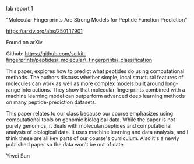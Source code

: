 lab report 1

"Molecular Fingerprints Are Strong Models for Peptide Function Prediction"

https://arxiv.org/abs/2501.17901

Found on arXiv

Github: https://github.com/scikit-fingerprints/peptides\_molecular\_fingerprints\_classification



This paper, explores how to predict what peptides do using computational methods. The authors discuss whether simple, local structural features of molecules can work as well as more complex models built around long-range interactions. They show that molecular fingerprints combined with a machine learning model can outperform advanced deep learning methods on many peptide-prediction datasets. 



This paper relates to our class because our course emphasizes using computational tools on genomic biological data. While the paper is not purely genomics, it deals with molecular/peptides and computational analysis of biological data. It uses machine learning and data analysis, and I think these are all key parts of our course's curriculum. Also it's a newly published paper so the data won't be out of date.

Yiwei Sun

